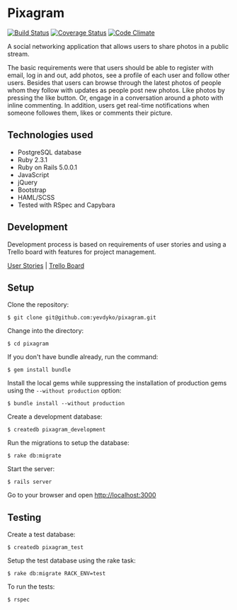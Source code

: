 # Pixagram

[![Build Status](https://travis-ci.org/yevdyko/pixagram.svg?branch=master)](https://travis-ci.org/yevdyko/pixagram)  [![Coverage Status](https://coveralls.io/repos/github/yevdyko/pixagram/badge.svg?branch=master)](https://coveralls.io/github/yevdyko/pixagram?branch=master)  [![Code Climate](https://codeclimate.com/github/yevdyko/pixagram/badges/gpa.svg)](https://codeclimate.com/github/yevdyko/pixagram)

A social networking application that allows users to share photos in a public stream. 

The basic requirements were that users should be able to register with email, log in and out, add photos, see a profile of each user and follow other users. Besides that users can browse through the latest photos of people whom they follow with updates as people post new photos. Like photos by pressing the like button. Or, engage in a conversation around a photo with inline commenting. In addition, users get real-time notifications when someone followes them, likes or comments their picture.

## Technologies used

- PostgreSQL database
- Ruby 2.3.1
- Ruby on Rails 5.0.0.1
- JavaScript
- jQuery
- Bootstrap
- HAML/SCSS
- Tested with RSpec and Capybara

## Development

Development process is based on requirements of user stories and using a Trello board with features for project management.

[User Stories](https://docs.google.com/spreadsheets/d/1bOTAvQBNr7DxlnJNqAXoQ04aVVGb42aQCy0ad_cK2pc/edit?usp=sharing) | [Trello Board](https://trello.com/b/SfmTPlNb)

## Setup

Clone the repository:

    $ git clone git@github.com:yevdyko/pixagram.git

Change into the directory:

    $ cd pixagram

If you don't have bundle already, run the command:

    $ gem install bundle

Install the local gems while suppressing the installation of production gems using the `--without production` option:

    $ bundle install --without production

Create a development database:

    $ createdb pixagram_development

Run the migrations to setup the database:

    $ rake db:migrate

Start the server:

    $ rails server

Go to your browser and open [http://localhost:3000](http://localhost:3000)

## Testing

Create a test database:

    $ createdb pixagram_test

Setup the test database using the rake task:

    $ rake db:migrate RACK_ENV=test

To run the tests:

    $ rspec
